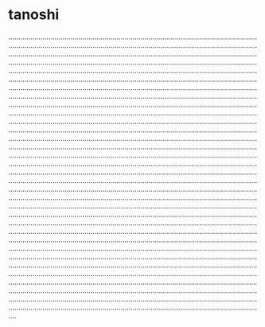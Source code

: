 # tanoshi
................................................................................................................................................................................................................................................................................................................................................................................................................................................................................................................................................................................................................................................................................................................................................................................................................................................................................................................................................................................................................................................................................................................................................................................................................................................................................................................................................................................................................................................................................................................................................................................................................................................................................................................................................................................................................................................................................................................................................................................................................................................................................................................................................................................................................................................................................................................................................................................................................................................................................................................................................................................................................................................................................................................................................................................................................................................................................................................................................................................................................................................................................................................................................................................................................................................................................................................................................................................................................................................................................................................................................................................................................................................................................................................................................................................................................................................................................................................................................................................................................................................................................................................................................................................................................................................................
